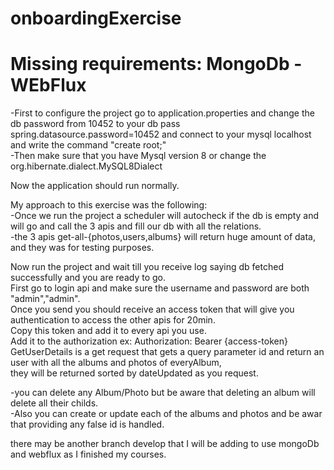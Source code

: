 # onboardingExercise

# Missing requirements: MongoDb - WEbFlux

-First to configure the project go to application.properties and change the db password from 10452 to your db pass<br />
spring.datasource.password=10452 and connect to your mysql localhost and write the command "create root;"<br />
-Then make sure that you have Mysql version 8 or change the org.hibernate.dialect.MySQL8Dialect<br />

Now the application should run normally.<br />

My approach to this exercise was the following:<br />
  -Once we run the project a scheduler will autocheck if the db is empty and will go and call the 3 apis and fill our db with all the relations.<br />
  -the 3 apis get-all-{photos,users,albums} will return huge amount of data, and they was for testing purposes.<br />
  
Now run the project and wait till you receive log saying db fetched successfully and you are ready to go.<br />
First go to login api and make sure the username and password are both "admin","admin".<br />
Once you send you should receive an access token that will give you authentication to access the other apis for 20min.<br />
Copy this token and add it to every api you use.<br />
Add it to the authorization ex: Authorization: Bearer {access-token}<br />
GetUserDetails is a get request that gets a query parameter id and return an user with all the albums and photos of everyAlbum,<br />
they will be returned sorted by dateUpdated as you request.<br />

-you can delete any Album/Photo but be aware that deleting an album will delete all their childs.<br />
-Also you can create or update each of the albums and photos and be awar that providing any false id is handled.<br />

there may be another branch develop that I will be adding to use mongoDb and webflux as I finished my courses.<br />
